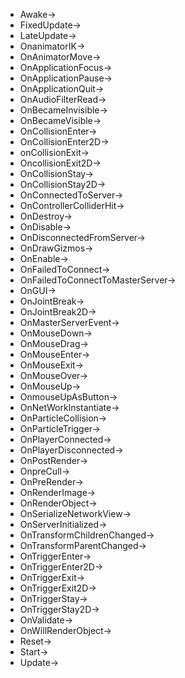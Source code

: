 - Awake->
- FixedUpdate->
- LateUpdate->
- OnanimatorIK->
- OnAnimatorMove->
- OnApplicationFocus->
- OnApplicationPause->
- OnApplicationQuit->
- OnAudioFilterRead->
- OnBecameInvisible->
- OnBecameVisible->
- OnCollisionEnter->
- OnCollisionEnter2D->
- onCollisionExit->
- OncollisionExit2D->
- OnCollisionStay->
- OnCollisionStay2D->
- OnConnectedToServer->
- OnControllerColliderHit->
- OnDestroy->
- OnDisable->
- OnDisconnectedFromServer->
- OnDrawGizmos->
- OnEnable->
- OnFailedToConnect->
- OnFailedToConnectToMasterServer->
- OnGUI->
- OnJointBreak->
- OnJointBreak2D->
- OnMasterServerEvent->
- OnMouseDown->
- OnMouseDrag->
- OnMouseEnter->
- OnMouseExit->
- OnMouseOver->
- OnMouseUp->
- OnmouseUpAsButton->
- OnNetWorkInstantiate->
- OnParticleCollision->
- OnParticleTrigger->
- OnPlayerConnected->
- OnPlayerDisconnected->
- OnPostRender->
- OnpreCull->
- OnPreRender->
- OnRenderImage->
- OnRenderObject->
- OnSerializeNetworkView->
- OnServerInitialized->
- OnTransformChildrenChanged->
- OnTransformParentChanged->
- OnTriggerEnter->
- OnTriggerEnter2D->
- OnTriggerExit->
- OnTriggerExit2D->
- OnTriggerStay->
- OnTriggerStay2D->
- OnValidate->
- OnWillRenderObject->
- Reset->
- Start->
- Update->
